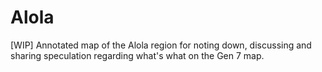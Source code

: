# Alola
[WIP] Annotated map of the Alola region for noting down, discussing and sharing speculation regarding what's what on the Gen 7 map.
